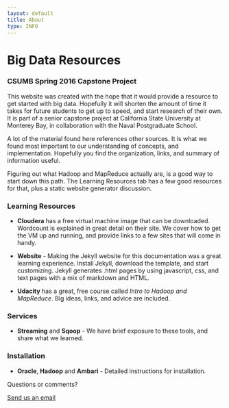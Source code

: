 ```yaml
---
layout: default
title: About
type: INFO
---
```

# Big Data Resources

### CSUMB Spring 2016 Capstone Project

This website was created with the hope that it would provide a resource to get started with big data. Hopefully it will shorten the amount of time it takes for future students to get up to speed, and start research of their own.  It is part of a senior capstone project at California State University at Monterey Bay, in collaboration with the Naval Postgraduate School.

A lot of the material found here references other sources.  It is what we found most important to our understanding of concepts, and implementation.  Hopefully you find the organization, links, and summary of information useful. 

Figuring out what Hadoop and MapReduce actually are, is a good way to start down this path.  The Learning Resources tab has a few good resources for that, plus a static website generator discussion.

### Learning Resources

 - **Cloudera** has a free virtual machine image that can be downloaded.  Wordcount is explained in great detail on their site.  We cover how to get the VM up and running, and provide links to a few sites that will come in handy.   

 - **Website** - Making the Jekyll website for this documentation was a great learning experience.  Install Jekyll, download the template, and start customizing.  Jekyll generates .html pages by using javascript, css, and text pages with a mix of markdown and HTML. 

  - **Udacity** has a great, free course called *Intro to Hadoop and MapReduce*.  Big ideas, links, and advice are included.

### Services

 - **Streaming** and **Sqoop** - We have brief exposure to these tools, and share what we learned.
 
### Installation

 - **Oracle**, **Hadoop** and **Ambari** - Detailed instructions for installation.

Questions or comments?

<a href="mailto:csumbbigdata@gmail.com">Send us an email</a>